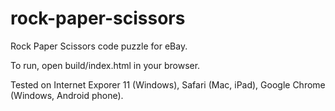 rock-paper-scissors
===================

Rock Paper Scissors code puzzle for eBay.

To run, open build/index.html in your browser.

Tested on Internet Exporer 11 (Windows), Safari (Mac, iPad), Google Chrome (Windows, Android phone).